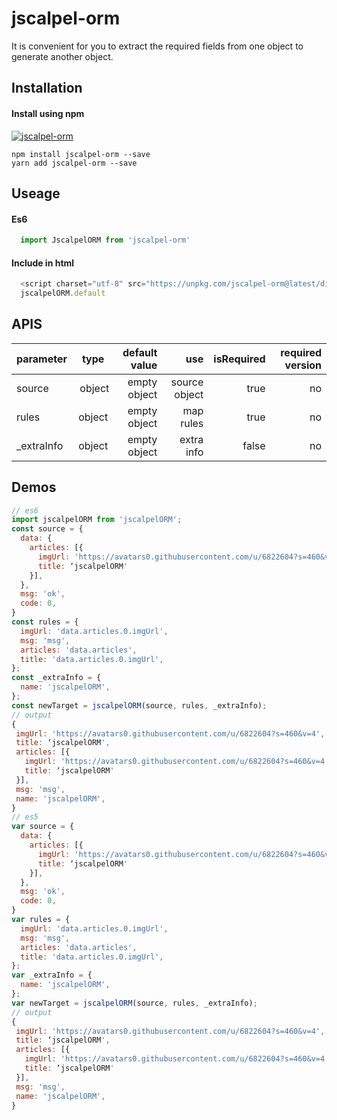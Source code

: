 # jscalpel-orm
It is convenient for you to extract the required fields from one object to generate another object.

## Installation

#### Install using npm 
[![jscalpel-orm](https://nodei.co/npm/jscalpel-orm.png)](https://npmjs.org/package/jscalpel-orm)
``` 
npm install jscalpel-orm --save
yarn add jscalpel-orm --save
```

## Useage

#### Es6
```javascript
  import JscalpelORM from 'jscalpel-orm'
```
#### Include in html
```javascript
  <script charset="utf-8" src="https://unpkg.com/jscalpel-orm@latest/dist/index.js"></script>
  jscalpelORM.default
```
## APIS
| parameter	| type|	default value |	use|	isRequired	| required version   |
|----------|:-------------:|------:|------:|------:|------:|
| source |  object | empty object | source object | true | no |
| rules |    object   |   empty object | map rules |true |no |
| _extraInfo | object |   empty object | extra info |false |no |

## Demos
```javascript
// es6
import jscalpelORM from 'jscalpelORM';
const source = {
  data: {
    articles: [{
      imgUrl: 'https://avatars0.githubusercontent.com/u/6822604?s=460&v=4',
      title: ‘jscalpelORM'
    }],
  },
  msg: 'ok',
  code: 0,
}
const rules = {
  imgUrl: 'data.articles.0.imgUrl',
  msg: 'msg',
  articles: 'data.articles',
  title: 'data.articles.0.imgUrl',
};
const _extraInfo = {
  name: 'jscalpelORM',
};
const newTarget = jscalpelORM(source, rules, _extraInfo);
// output
{
 imgUrl: 'https://avatars0.githubusercontent.com/u/6822604?s=460&v=4',
 title: ‘jscalpelORM',
 articles: [{
   imgUrl: 'https://avatars0.githubusercontent.com/u/6822604?s=460&v=4',
   title: ‘jscalpelORM'
 }],
 msg: 'msg',
 name: 'jscalpelORM',
}
// es5
var source = {
  data: {
    articles: [{
      imgUrl: 'https://avatars0.githubusercontent.com/u/6822604?s=460&v=4',
      title: ‘jscalpelORM'
    }],
  },
  msg: 'ok',
  code: 0,
}
var rules = {
  imgUrl: 'data.articles.0.imgUrl',
  msg: 'msg',
  articles: 'data.articles',
  title: 'data.articles.0.imgUrl',
};
var _extraInfo = {
  name: 'jscalpelORM',
};
var newTarget = jscalpelORM(source, rules, _extraInfo);
// output
{
 imgUrl: 'https://avatars0.githubusercontent.com/u/6822604?s=460&v=4',
 title: ‘jscalpelORM',
 articles: [{
   imgUrl: 'https://avatars0.githubusercontent.com/u/6822604?s=460&v=4',
   title: ‘jscalpelORM'
 }],
 msg: 'msg',
 name: 'jscalpelORM',
}
```
